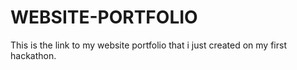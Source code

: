 # WEBSITE-PORTFOLIO
This is the link to my website portfolio that i just created on my first hackathon.
